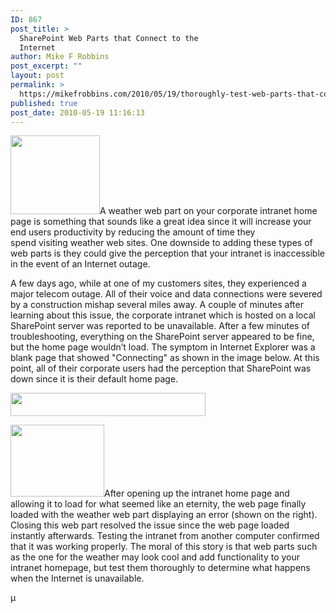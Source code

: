 ```yaml
---
ID: 867
post_title: >
  SharePoint Web Parts that Connect to the
  Internet
author: Mike F Robbins
post_excerpt: ""
layout: post
permalink: >
  https://mikefrobbins.com/2010/05/19/thoroughly-test-web-parts-that-connect-to-the-internet/
published: true
post_date: 2010-05-19 11:16:13
---
```

<a href="http://mikefrobbins.com/wp-content/uploads/2010/05/weather_webpart.png"><img class="alignleft size-full wp-image-870" title="weather_webpart" src="http://mikefrobbins.com/wp-content/uploads/2010/05/weather_webpart.png" alt="" width="143" height="126" /></a>A weather web part on your corporate intranet home page is something that sounds like a great idea since it will increase your end users productivity by reducing the amount of time they spend visiting weather web sites. One downside to adding these types of web parts is they could give the perception that your intranet is inaccessible in the event of an Internet outage.

A few days ago, while at one of my customers sites, they experienced a major telecom outage. All of their voice and data connections were severed by a construction mishap several miles away. A couple of minutes after learning about this issue, the corporate intranet which is hosted on a local SharePoint server was reported to be unavailable. After a few minutes of troubleshooting, everything on the SharePoint server appeared to be fine, but the home page wouldn’t load. The symptom in Internet Explorer was a blank page that showed "Connecting" as shown in the image below. At this point, all of their corporate users had the perception that SharePoint was down since it is their default home page.

<a href="http://mikefrobbins.com/wp-content/uploads/2010/05/ie_connecting.png"><img class="alignnone size-full wp-image-868" title="ie_connecting" src="http://mikefrobbins.com/wp-content/uploads/2010/05/ie_connecting.png" alt="" width="312" height="37" /></a>

<a href="http://mikefrobbins.com/wp-content/uploads/2010/05/weather_webpart_error.png"><img class="alignright size-full wp-image-869" title="weather_webpart_error" src="http://mikefrobbins.com/wp-content/uploads/2010/05/weather_webpart_error.png" alt="" width="150" height="115" /></a>After opening up the intranet home page and allowing it to load for what seemed like an eternity, the web page finally loaded with the weather web part displaying an error (shown on the right). Closing this web part resolved the issue since the web page loaded instantly afterwards. Testing the intranet from another computer confirmed that it was working properly. The moral of this story is that web parts such as the one for the weather may look cool and add functionality to your intranet homepage, but test them thoroughly to determine what happens when the Internet is unavailable.

µ